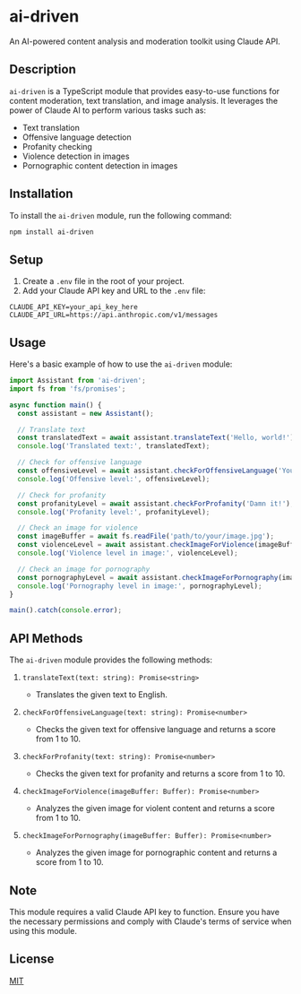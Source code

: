 # ai-driven

An AI-powered content analysis and moderation toolkit using Claude API.

## Description

`ai-driven` is a TypeScript module that provides easy-to-use functions for content moderation, text translation, and image analysis. It leverages the power of Claude AI to perform various tasks such as:

- Text translation
- Offensive language detection
- Profanity checking
- Violence detection in images
- Pornographic content detection in images

## Installation

To install the `ai-driven` module, run the following command:

```bash
npm install ai-driven
```

## Setup

1. Create a `.env` file in the root of your project.
2. Add your Claude API key and URL to the `.env` file:

```
CLAUDE_API_KEY=your_api_key_here
CLAUDE_API_URL=https://api.anthropic.com/v1/messages
```

## Usage

Here's a basic example of how to use the `ai-driven` module:

```typescript
import Assistant from 'ai-driven';
import fs from 'fs/promises';

async function main() {
  const assistant = new Assistant();

  // Translate text
  const translatedText = await assistant.translateText('Hello, world!');
  console.log('Translated text:', translatedText);

  // Check for offensive language
  const offensiveLevel = await assistant.checkForOffensiveLanguage('You are stupid!');
  console.log('Offensive level:', offensiveLevel);

  // Check for profanity
  const profanityLevel = await assistant.checkForProfanity('Damn it!');
  console.log('Profanity level:', profanityLevel);

  // Check an image for violence
  const imageBuffer = await fs.readFile('path/to/your/image.jpg');
  const violenceLevel = await assistant.checkImageForViolence(imageBuffer);
  console.log('Violence level in image:', violenceLevel);

  // Check an image for pornography
  const pornographyLevel = await assistant.checkImageForPornography(imageBuffer);
  console.log('Pornography level in image:', pornographyLevel);
}

main().catch(console.error);
```

## API Methods

The `ai-driven` module provides the following methods:

1. `translateText(text: string): Promise<string>`
   - Translates the given text to English.

2. `checkForOffensiveLanguage(text: string): Promise<number>`
   - Checks the given text for offensive language and returns a score from 1 to 10.

3. `checkForProfanity(text: string): Promise<number>`
   - Checks the given text for profanity and returns a score from 1 to 10.

4. `checkImageForViolence(imageBuffer: Buffer): Promise<number>`
   - Analyzes the given image for violent content and returns a score from 1 to 10.

5. `checkImageForPornography(imageBuffer: Buffer): Promise<number>`
   - Analyzes the given image for pornographic content and returns a score from 1 to 10.

## Note

This module requires a valid Claude API key to function. Ensure you have the necessary permissions and comply with Claude's terms of service when using this module.

## License

[MIT](https://choosealicense.com/licenses/mit/)
